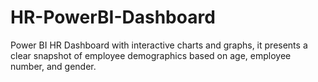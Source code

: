 # HR-PowerBI-Dashboard

Power BI HR Dashboard with interactive charts and graphs, it presents a clear snapshot of employee demographics based on age, employee number, and gender.
